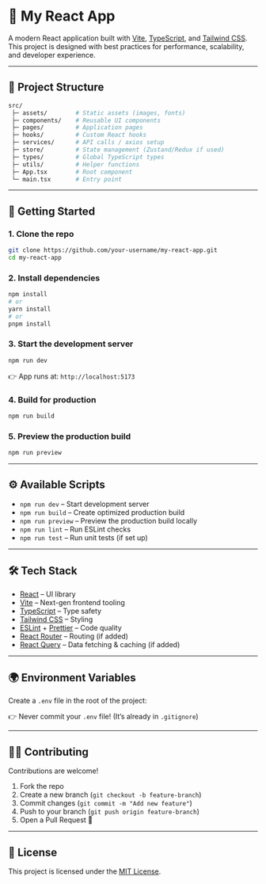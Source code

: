 # 🚀 My React App

A modern React application built with [Vite](https://vitejs.dev/), [TypeScript](https://www.typescriptlang.org/), and [Tailwind CSS](https://tailwindcss.com/).  
This project is designed with best practices for performance, scalability, and developer experience.

---

## 📂 Project Structure

```bash
src/
 ├─ assets/        # Static assets (images, fonts)
 ├─ components/    # Reusable UI components
 ├─ pages/         # Application pages
 ├─ hooks/         # Custom React hooks
 ├─ services/      # API calls / axios setup
 ├─ store/         # State management (Zustand/Redux if used)
 ├─ types/         # Global TypeScript types
 ├─ utils/         # Helper functions
 ├─ App.tsx        # Root component
 └─ main.tsx       # Entry point
```

---

## 🚀 Getting Started

### 1. Clone the repo
```bash
git clone https://github.com/your-username/my-react-app.git
cd my-react-app
```

### 2. Install dependencies
```bash
npm install
# or
yarn install
# or
pnpm install
```

### 3. Start the development server
```bash
npm run dev
```
👉 App runs at: `http://localhost:5173`

### 4. Build for production
```bash
npm run build
```

### 5. Preview the production build
```bash
npm run preview
```

---

## ⚙️ Available Scripts

- `npm run dev` – Start development server  
- `npm run build` – Create optimized production build  
- `npm run preview` – Preview the production build locally  
- `npm run lint` – Run ESLint checks  
- `npm run test` – Run unit tests (if set up)  

---

## 🛠️ Tech Stack

- [React](https://react.dev/) – UI library  
- [Vite](https://vitejs.dev/) – Next-gen frontend tooling  
- [TypeScript](https://www.typescriptlang.org/) – Type safety  
- [Tailwind CSS](https://tailwindcss.com/) – Styling  
- [ESLint](https://eslint.org/) + [Prettier](https://prettier.io/) – Code quality  
- [React Router](https://reactrouter.com/) – Routing (if added)  
- [React Query](https://tanstack.com/query/latest) – Data fetching & caching (if added)  

---

## 🌍 Environment Variables

Create a `.env` file in the root of the project:

👉 Never commit your `.env` file! (It’s already in `.gitignore`)

---

## 🧑‍💻 Contributing

Contributions are welcome!  
1. Fork the repo  
2. Create a new branch (`git checkout -b feature-branch`)  
3. Commit changes (`git commit -m "Add new feature"`)  
4. Push to your branch (`git push origin feature-branch`)  
5. Open a Pull Request 🎉  

---

## 📜 License

This project is licensed under the [MIT License](LICENSE).